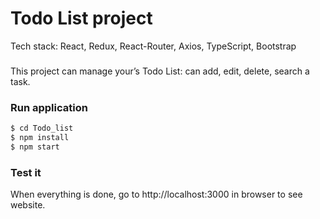 # Todo List project 

Tech stack: React, Redux, React-Router, Axios, TypeScript, Bootstrap

###
 
This project can manage your’s Todo List: can add, edit, delete, search a task.

### Run application 

```sh
$ cd Todo_list
$ npm install 
$ npm start
```


### Test it

When everything is done, go to http://localhost:3000 in browser to see website.

